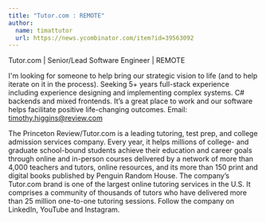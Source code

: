 ```yaml
---
title: "Tutor.com : REMOTE"
author:
  name: timattutor
  url: https://news.ycombinator.com/item?id=39563092
---
```

Tutor.com | Senior&#x2F;Lead Software Engineer | REMOTE

I&#x27;m looking for someone to help bring our strategic vision to life (and to help iterate on it in the process). Seeking 5+ years full-stack experience including experience designing and implementing complex systems. C# backends and mixed frontends. It’s a great place to work and our software helps facilitate positive life-changing outcomes. Email: timothy.higgins@review.com

The Princeton Review&#x2F;Tutor.com is a leading tutoring, test prep, and college admission services company. Every year, it helps millions of college- and graduate school-bound students achieve their education and career goals through online and in-person courses delivered by a network of more than 4,000 teachers and tutors, online resources, and its more than 150 print and digital books published by Penguin Random House. The company’s Tutor.com brand is one of the largest online tutoring services in the U.S. It comprises a community of thousands of tutors who have delivered more than 25 million one-to-one tutoring sessions. Follow the company on LinkedIn, YouTube and Instagram.
